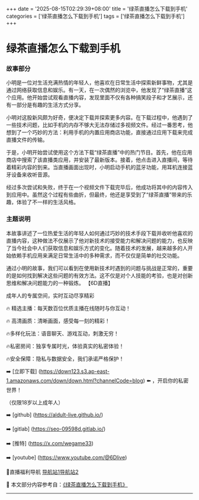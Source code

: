 +++
date = '2025-08-15T02:29:39+08:00'
title = '绿茶直播怎么下载到手机'
categories = ['绿茶直播怎么下载到手机']
tags = ['绿茶直播怎么下载到手机']
+++

# 绿茶直播怎么下载到手机

### 故事部分

小明是一位对生活充满热情的年轻人，他喜欢在日常生活中探索新鲜事物，尤其是通过网络获取信息和娱乐。有一天，在一次偶然的浏览中，他发现了“绿茶直播”这个应用。他开始尝试观看直播内容，发现里面不仅有各种搞笑段子和才艺展示，还有一部分是有趣的生活方式分享。

小明对这股新风颇为好奇，便决定下载并探索更多内容。在下载过程中，他遇到了一些技术问题，比如手机的内存不够大无法存储过多视频文件。经过一番思考，他想到了一个巧妙的方法：利用手机的内置应用商店功能，直接通过应用下载来完成直播文件的传输。

于是，小明开始尝试使用这个方法下载“绿茶直播”中的热门节目。首先，他在应用商店中搜索了该直播类应用，并安装了最新版本。接着，他点击进入直播间，等待着精彩内容的到来。当直播画面出现时，小明启动手机的蓝牙功能，用耳机连接蓝牙设备来收听音源。

经过多次尝试和失败，终于在一个视频文件下载完毕后，他成功将其中的内容传入到应用中。虽然这个过程有些曲折，但最终，他还是享受到了“绿茶直播”带来的乐趣，体验了不一样的生活风格。

### 主题说明

本故事讲述了一位热爱生活的年轻人如何通过巧妙的技术手段下载并收听他喜欢的直播内容，这种做法不仅展示了他对新技术的接受能力和解决问题的能力，也反映了当今社会中人们获取信息和娱乐方式的变化。随着技术的发展，越来越多的人开始依赖手机应用来满足日常生活中的多种需求，而不仅仅是简单的社交功能。

通过小明的故事，我们可以看到在使用新技术时遇到的问题与挑战是正常的，重要的是如何找到解决这些问题的有效方法。这不仅是对个人技能的考验，也是对创新思维和解决问题能力的一种锻炼。
【6D直播】

 成年人的专属空间，实时互动尽享精彩

🔥 精选主播：每天数百位优质主播在线随时与你互动！

🔥 高清画质：清晰画面，感受每一刻的精彩！

🔥多样化玩法：语音聊天、游戏互动，刺激无穷！

🔥私密房间：独享专属时光，体验真实的私密体验！

🔥安全保障：隐私与数据安全，我们承诺严格保护！

➡️ [立即下载] (https://down123.s3.ap-east-1.amazonaws.com/down/down.html?channelCode=blog) ⬅️ ，开启你的私密世界！

 （仅限18岁以上成年人）

➡️ [github] (https://aldult-live.github.io/)

➡️ [gitlab] (https://seo-09598d.gitlab.io/)

➡️ [推特] (https://x.com/wegame33)

➡️ [youtube] (https://www.youtube.com/@6Dlive)

🔞直播福利导航   [导航站1](https://webstack-86085a.gitlab.io/)[导航站2](https://onlygit123-2.github.io/)

📘 本文部分内容参考自：[《绿茶直播怎么下载到手机》](https://webstack-hugo-16.pages.dev/)

---
